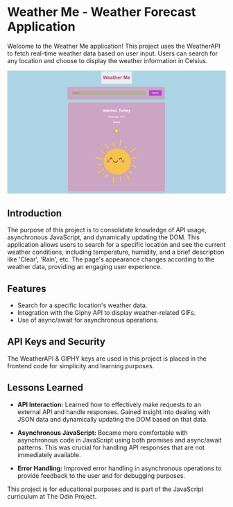 # Weather Me - Weather Forecast Application

Welcome to the Weather Me application! This project uses the WeatherAPI to fetch real-time weather data based on user input. Users can search for any location and choose to display the weather information in Celsius.

![screenshot](/ss.png)

## Introduction

The purpose of this project is to consolidate knowledge of API usage, asynchronous JavaScript, and dynamically updating the DOM. This application allows users to search for a specific location and see the current weather conditions, including temperature, humidity, and a brief description like 'Clear', 'Rain', etc. The page's appearance changes according to the weather data, providing an engaging user experience.

## Features

- Search for a specific location's weather data.
- Integration with the Giphy API to display weather-related GIFs.
- Use of async/await for asynchronous operations.


## API Keys and Security

The WeatherAPI & GIPHY keys are used in this project is placed in the frontend code for simplicity and learning purposes. 


## Lessons Learned

- **API Interaction:** Learned how to effectively make requests to an external API and handle responses. Gained insight into dealing with JSON data and dynamically updating the DOM based on that data.

- **Asynchronous JavaScript:** Became more comfortable with asynchronous code in JavaScript using both promises and async/await patterns. This was crucial for handling API responses that are not immediately available.

- **Error Handling:** Improved error handling in asynchronous operations to provide feedback to the user and for debugging purposes.


This project is for educational purposes and is part of the JavaScript curriculum at The Odin Project.

